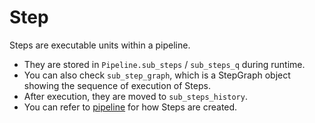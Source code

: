 # Step
Steps are executable units within a pipeline.

- They are stored in `Pipeline.sub_steps` / `sub_steps_q` during runtime.
- You can also check `sub_step_graph`, which is a StepGraph object showing the sequence of execution of Steps.
- After execution, they are moved to `sub_steps_history`.
- You can refer to [pipeline](pipeline.md) for how Steps are created.

